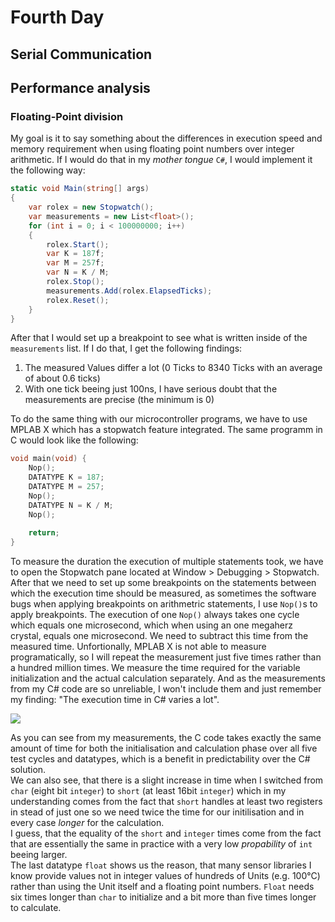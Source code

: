 # Fourth Day

## Serial Communication

## Performance analysis

### Floating-Point division

My goal is it to say something about the differences in execution speed and memory requirement when using floating point numbers over integer arithmetic. If I would do that in my _mother tongue_ `C#`, I would implement it the following way:

```csharp
static void Main(string[] args)
{
    var rolex = new Stopwatch();
    var measurements = new List<float>();
    for (int i = 0; i < 100000000; i++)
    {
        rolex.Start();
        var K = 187f;
        var M = 257f;
        var N = K / M;
        rolex.Stop();
        measurements.Add(rolex.ElapsedTicks);
        rolex.Reset();
    }
}
```

After that I would set up a breakpoint to see what is written inside of the `measurements` list. If I do that, I get the following findings:

1. The measured Values differ a lot (0 Ticks to 8340 Ticks with an average of about 0.6 ticks)
2. With one tick beeing just 100ns, I have serious doubt that the measurements are precise (the minimum is 0)

To do the same thing with our microcontroller programs, we have to use MPLAB X which has a stopwatch feature integrated. The same programm in C would look like the following:

```c
void main(void) {
    Nop();
    DATATYPE K = 187;
    DATATYPE M = 257; 
    Nop();
    DATATYPE N = K / M;
    Nop();
    
    return;
}
```

To measure the duration the execution of multiple statements took, we have to open the Stopwatch pane located at Window > Debugging > Stopwatch. After that we need to set up some breakpoints on the statements between which the execution time should be measured, as sometimes the software bugs when applying breakpoints on arithmetric statements, I use `Nop()`s to apply breakpoints. The execution of one `Nop()` always takes one cycle which equals one microsecond, which when using an one megaherz crystal, equals one microsecond. We need to subtract this time from the measured time. Unfortionally, MPLAB X is not able to measure programatically, so I will repeat the measurement just five times rather than a hundred million times. We measure the time required for the variable initialization and the actual calculation separately. And as the measurements from my C# code are so unreliable, I won't include them and just remember my finding: "The execution time in C# varies a lot".

![](Chart.png)

As you can see from my measurements, the C code takes exactly the same amount of time for both the initialisation and calculation phase over all five test cycles and datatypes, which is a benefit in predictability over the C# solution.  
We can also see, that there is a slight increase in time when I switched from `char` (eight bit `integer`) to `short` (at least 16bit `integer`) which in my understanding comes from the fact that `short` handles at least two registers in stead of just one so we need twice the time for our initilisation and in every case _longer_ for the calculation.  
I guess, that the equality of the `short` and `integer` times come from the fact that are essentially the same in practice with a very low _propability_ of `int` beeing larger.  
The last datatype `float` shows us the reason, that many sensor libraries I know provide values not in integer values of hundreds of Units (e.g. 100°C) rather than using the Unit itself and a floating point numbers. `Float` needs six times longer than `char` to initialize and a bit more than five times longer to calculate.